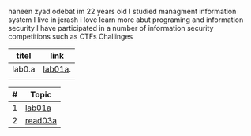 haneen zyad odebat im 22 years old I studied managment information system 
I live in jerash 
i love learn more abut programing and information security 
I have participated in a number of information security competitions such as CTFs Challinges




| titel       | link                                                                         |
| ----------- | -----------------------------------------------------------------------------|
| lab0.a      | [lab01a](https://github.com/haneenzyad98/Reading-notes/blob/main/lab01a.md). |
|             |                                                                              |

\#|Topic
---|---
1  |[lab01a](Reading-notes/lab01a.md)
2  |[read03a](Reading-notes/read03a.md)